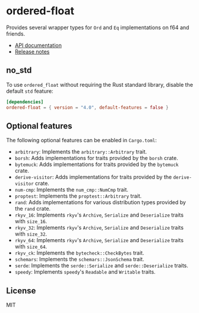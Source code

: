 # ordered-float

Provides several wrapper types for `Ord` and `Eq` implementations on f64 and friends.

* [API documentation](https://docs.rs/ordered-float)
* [Release notes](https://github.com/reem/rust-ordered-float/releases)

## no_std

To use `ordered_float` without requiring the Rust standard library, disable
the default `std` feature:

```toml
[dependencies]
ordered-float = { version = "4.0", default-features = false }
```

## Optional features

The following optional features can be enabled in `Cargo.toml`:

* `arbitrary`: Implements the `arbitrary::Arbitrary` trait.
* `borsh`: Adds implementations for traits provided by the `borsh` crate.
* `bytemuck`: Adds implementations for traits provided by the `bytemuck` crate.
* `derive-visitor`: Adds implementations for traits provided by the `derive-visitor` crate.
* `num-cmp`: Implements the `num_cmp::NumCmp` trait.
* `proptest`: Implements the `proptest::Arbitrary` trait.
* `rand`: Adds implementations for various distribution types provided by the `rand` crate.
* `rkyv_16`: Implements `rkyv`'s `Archive`, `Serialize` and `Deserialize` traits with `size_16`.
* `rkyv_32`: Implements `rkyv`'s `Archive`, `Serialize` and `Deserialize` traits with `size_32`.
* `rkyv_64`: Implements `rkyv`'s `Archive`, `Serialize` and `Deserialize` traits with `size_64`.
* `rkyv_ck`: Implements the `bytecheck::CheckBytes` trait.
* `schemars`: Implements the `schemars::JsonSchema` trait.
* `serde`: Implements the `serde::Serialize` and `serde::Deserialize` traits.
* `speedy`: Implements `speedy`'s `Readable` and `Writable` traits.

## License

MIT
